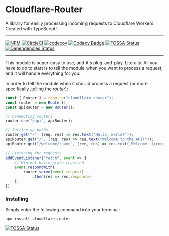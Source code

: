 Cloudflare-Router
===============
A library for easily processing incoming requests to Cloudflare Workers. Created with TypeScript!

----
[![NPM](https://img.shields.io/npm/v/cloudflare-router.svg?maxAge=3600&style=flat-square)](https://npmjs.com/package/cloudflare-router)
[![CircleCI](https://circleci.com/gh/Visualizememe/cloudflare-router.svg?style=svg)](https://circleci.com/gh/Visualizememe/cloudflare-router)
[![codecov](https://codecov.io/gh/Visualizememe/cloudflare-router/branch/main/graph/badge.svg)](https://codecov.io/gh/Visualizememe/cloudflare-router)
[![Codacy Badge](https://api.codacy.com/project/badge/Grade/97059473b41c44238c5698963065f47a)](https://www.codacy.com/manual/Visualizememe1/cloudflare-router?utm_source=github.com&amp;utm_medium=referral&amp;utm_content=Visualizememe/cloudflare-router&amp;utm_campaign=Badge_Grade)
[![FOSSA Status](https://app.fossa.com/api/projects/git%2Bgithub.com%2FVisualizememe%2Fcloudflare-router.svg?type=shield)](https://app.fossa.com/projects/git%2Bgithub.com%2FVisualizememe%2Fcloudflare-router?ref=badge_shield)
[![Dependencies Status](https://status.david-dm.org/gh/Visualizememe/cloudflare-router.svg)](https://david-dm.org/Visualizememe/cloudflare-router)

----


This module is super-easy to use, and it's plug-and-play. Literally. All you have to do to start is to tell the module
when you want to process a request, and it will handle everything for you.

In order to tell the module when it should process a request (or more specifically ,telling the *router*):

```JavaScript
const { Router } = require("cloudflare-router");
const router = new Router();
const apiRouter = new Router();

// Connecting routers
router.use("/api", apiRouter);

// Setting up paths
router.get("/", (req, res) => res.text("Hello, world!"));
apiRouter.get("/", (req, res) => res.text("Welcome to the API!"));
apiRouter.get("/welcome/:name", (req, res) => res.text(`Welcome, ${req.params.name}`));

// Listening for requests
addEventListener("fetch", event => {
    // Minimal boilerplate required
    event.respondWith(
        router.serve(event.request)
            .then(res => res.response)
    );
});

```

### Installing

Simply enter the following command into your terminal:

```
npm install cloudflare-router
```

[![FOSSA Status](https://app.fossa.com/api/projects/git%2Bgithub.com%2FVisualizememe%2Fcloudflare-router.svg?type=large)](https://app.fossa.com/projects/git%2Bgithub.com%2FVisualizememe%2Fcloudflare-router?ref=badge_large)

